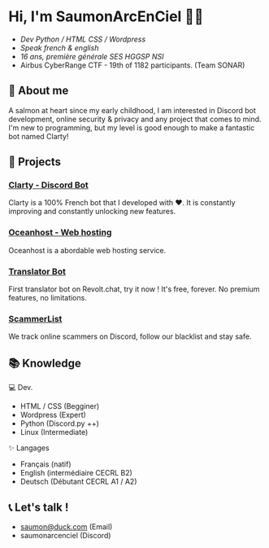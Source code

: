 # Hi, I'm SaumonArcEnCiel 👋🏻
- _Dev Python / HTML CSS / Wordpress_
- _Speak french & english_
- _16 ans, première générale SES HGGSP NSI_
- Airbus CyberRange CTF - 19th of 1182 participants. (Team SONAR)


## 🍣 About me

A salmon at heart since my early childhood, I am interested in Discord bot development, online security & privacy and any project that comes to mind. I'm new to programming, but my level is good enough to make a fantastic bot named Clarty!

## 👀 Projects

### [Clarty - Discord Bot](https://clarty.org)

Clarty is a 100% French bot that I developed with ❤. It is constantly improving and constantly unlocking new features.

### [Oceanhost - Web hosting](https://oceanhost.fr/)

Oceanhost is a abordable web hosting service. 

### [Translator Bot]([https://air-saumon.com](https://app.revolt.chat/bot/01HX0519791BX5BFWZ98MNS27H))

First translator bot on Revolt.chat, try it now ! It's free, forever. No premium features, no limitations.

### [ScammerList](https://scammerlist-bot.com)

We track online scammers on Discord, follow our blacklist and stay safe.

## 📚 Knowledge

💻 Dev.
- HTML / CSS (Begginer)
- Wordpress (Expert)
- Python (Discord.py ++)
- Linux (Intermediate)

✨ Langages
- Français (natif)
- English (intermédiaire CECRL B2)
- Deutsch (Débutant CECRL A1 / A2)

## 📞 Let's talk !

- saumon@duck.com (Email)
- saumonarcenciel (Discord)


